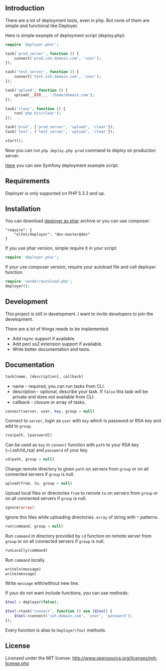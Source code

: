Introduction
------------
There are a lot of deployment tools, even in php. But none of them are simple and functional like Deployer.

Here is simple example of deployment script (deploy.php):
```php
require 'deployer.phar';

task('prod_server', function () {
    connect('prod.ssh.domain.com', 'user');
});

task('test_server', function () {
    connect('test.ssh.domain.com', 'user');
});

task('upload', function () {
    upload(__DIR__, '/home/domain.com');
});

task('clear', function () {
    run('php bin/clear');
});

task('prod', ['prod_server', 'upload', 'clear']);
task('test', ['test_server', 'upload', 'clear']);

start();
```
Now you can run `php deploy.php prod` command to deploy on production server.

[Here](example/symfony.php) you can see Symfony deployment example script.

Requirements
------------
Deployer is only supported on PHP 5.3.3 and up.

Installation
------------
You can download [deployer as phar](http://deployer.in/deployer.phar) archive or you can use composer:
```
"require": {
    "elfet/deployer": "dev-master@dev"
}
```
If you use phar version, simple require it in your script:
```php
require 'deployer.phar';
```
If your use composer version, require your autoload file and call deployer function.
```php
require 'vendor/autoload.php';
deployer();
```

Development
-----------
This project is still in development. I want to invite developers to join the development.

There are a lot of things needs to be implemented:
* Add rsync support if available.
* Add pecl ss2 extension support if available.
* Write better documentation and tests.

Documentation
-------------
```php
task(name, [description], callback)
```
* name - required, you can run tasks from CLI.
* description - optional, describe your task. If `false` this task will be private and does not available from CLI.
* callback - closure or array of tasks.


```php
connect(server, user, key, group = null)
```
Connect to `server`, login as `user` with `key` which is password or RSA key and add to `group`.

```php
rsa(path, [password])
```
Can be used as `key` in `connect` function with `path` to your RSA key (~/.ssh/id_rsa) and `password` of your key.

```php
cd(path, group = null)
```
Change remote directory to given `path` on servers from `group` or on all connected servers if `group` is null.

```php
upload(from, to, group = null)
```
Upload local files or directories `from` to remote `to` on servers from `group` or on all connected servers if `group` is null.

```php
ignore(array)
```
Ignore this files while uploading directories. `array` of string with `*` patterns.

```php
run(command, group = null)
```
Run `command` in directory provided by `cd` function on remote server from `group` or on all connected servers if `group` is null.

```php
runLocally(command)
```
Run `command` locally.

```php
writeln(message)
write(message)
```
Write `message` with/without new line.

If your do not want include functions, you can use methods:
```php
$tool = deployer(false);

$tool->task('connect', function () use ($tool) {
    $tool->connect('ssh.domain.com', 'user', 'password');
});
```
Every function is alias to `Deployer\Tool` methods.

License
-------
Licensed under the MIT license: http://www.opensource.org/licenses/mit-license.php
